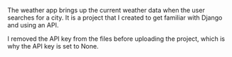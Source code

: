 The weather app brings up the current weather data when the user searches for a city. It is a project that I created to get familiar with Django and using an API. 

I removed the API key from the files before uploading the project, which is why the API key is set to None.

